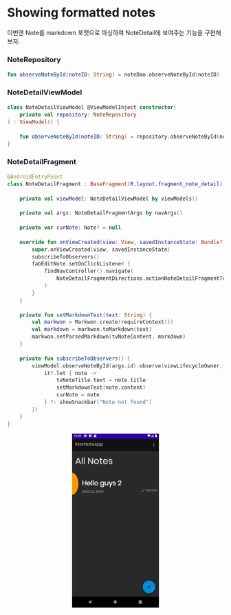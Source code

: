 # Showing formatted notes

이번엔 Note를 markdown 포맷으로 파싱하여 NoteDetail에 보여주는 기능을 구현해보자.

### NoteRepository

```kotlin
fun observeNoteById(noteID: String) = noteDao.observeNoteById(noteID)
```

### NoteDetailViewModel

```kotlin
class NoteDetailViewModel @ViewModelInject constructor(
    private val repository: NoteRepository
) : ViewModel() {

    fun observeNoteById(noteID: String) = repository.observeNoteById(noteID)
}
```

### NoteDetailFragment

```kotlin
@AndroidEntryPoint
class NoteDetailFragment : BaseFragment(R.layout.fragment_note_detail) {

    private val viewModel: NoteDetailViewModel by viewModels()

    private val args: NoteDetailFragmentArgs by navArgs()

    private var curNote: Note? = null

    override fun onViewCreated(view: View, savedInstanceState: Bundle?) {
        super.onViewCreated(view, savedInstanceState)
        subscribeToObservers()
        fabEditNote.setOnClickListener {
            findNavController().navigate(
                NoteDetailFragmentDirections.actionNoteDetailFragmentToAddEditNoteFragment(args.id)
            )
        }
    }

    private fun setMarkdownText(text: String) {
        val markwon = Markwon.create(requireContext())
        val markdown = markwon.toMarkdown(text)
        markwon.setParsedMarkdown(tvNoteContent, markdown)
    }

    private fun subscribeToObservers() {
        viewModel.observeNoteById(args.id).observe(viewLifecycleOwner, Observer {
            it?.let { note ->
                tvNoteTitle.text = note.title
                setMarkdownText(note.content)
                curNote = note
            } ?: showSnackbar("Note not found")
        })
    }
}
```

<div align="center">
<img src="img/result.gif" width="40%">
</div>